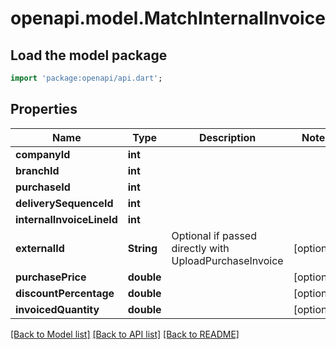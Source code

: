 # openapi.model.MatchInternalInvoice

## Load the model package
```dart
import 'package:openapi/api.dart';
```

## Properties
Name | Type | Description | Notes
------------ | ------------- | ------------- | -------------
**companyId** | **int** |  | 
**branchId** | **int** |  | 
**purchaseId** | **int** |  | 
**deliverySequenceId** | **int** |  | 
**internalInvoiceLineId** | **int** |  | 
**externalId** | **String** | Optional if passed directly with UploadPurchaseInvoice | [optional] 
**purchasePrice** | **double** |  | [optional] 
**discountPercentage** | **double** |  | [optional] 
**invoicedQuantity** | **double** |  | [optional] 

[[Back to Model list]](../README.md#documentation-for-models) [[Back to API list]](../README.md#documentation-for-api-endpoints) [[Back to README]](../README.md)


